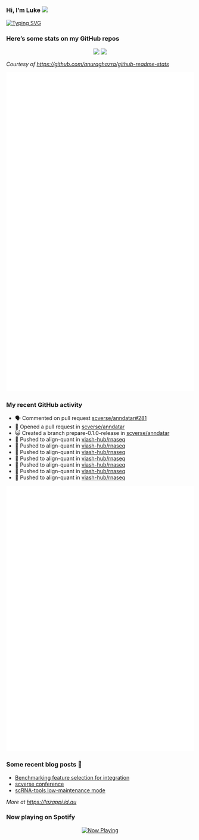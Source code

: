 
<!-- README.md is generated from README.Rmd. Please edit that file -->

### Hi, I’m Luke <img src="https://raw.githubusercontent.com/MartinHeinz/MartinHeinz/master/wave.gif" width="30px">

<!-- Customise this at https://readme-typing-svg.demolab.com -->

[![Typing
SVG](https://readme-typing-svg.demolab.com?font=Fira+Code&duration=3000&pause=200&color=9D24F7&center=true&random=true&width=435&lines=Data+scientist;Bioinformatician;Package+developer;Workflow+engineer)](https://git.io/typing-svg)

<!--
**lazappi/lazappi** is a ✨ _special_ ✨ repository because its `README.md` (this file) appears on your GitHub profile.
&#10;Here are some ideas to get you started:
&#10;- 🔭 I’m currently working on ...
- 🌱 I’m currently learning ...
- 👯 I’m looking to collaborate on ...
- 🤔 I’m looking for help with ...
- 💬 Ask me about ...
- 📫 How to reach me: ...
- 😄 Pronouns: ...
- ⚡ Fun fact: ...
-->

### Here’s some stats on my GitHub repos

<p align="center">
<img src="https://github-readme-stats.vercel.app/api?username=lazappi&count_private=true&show_icons=true&theme=buefy&hide_title=True">
<img src="https://github-readme-stats.vercel.app/api/top-langs/?username=lazappi&hide=html&theme=buefy&layout=compact">
</p>

*Courtesy of <https://github.com/anuraghazra/github-readme-stats>*

<p align="center" style="width:100%;">
<img src="https://github.com/lazappi/lazappi/raw/main/github-intro.svg">
</p>

### My recent GitHub activity

- 🗣 Commented on pull request
  [scverse/anndatar#281](https://github.com/scverse/anndatar#281)
- 🤔 Opened a pull request in
  [scverse/anndatar](https://github.com/scverse/anndatar)
- 😺 Created a branch prepare-0.1.0-release in
  [scverse/anndatar](https://github.com/scverse/anndatar)
- 📨 Pushed to align-quant in
  [viash-hub/rnaseq](https://github.com/viash-hub/rnaseq)
- 📨 Pushed to align-quant in
  [viash-hub/rnaseq](https://github.com/viash-hub/rnaseq)
- 📨 Pushed to align-quant in
  [viash-hub/rnaseq](https://github.com/viash-hub/rnaseq)
- 📨 Pushed to align-quant in
  [viash-hub/rnaseq](https://github.com/viash-hub/rnaseq)
- 📨 Pushed to align-quant in
  [viash-hub/rnaseq](https://github.com/viash-hub/rnaseq)
- 📨 Pushed to align-quant in
  [viash-hub/rnaseq](https://github.com/viash-hub/rnaseq)
- 📨 Pushed to align-quant in
  [viash-hub/rnaseq](https://github.com/viash-hub/rnaseq)

<p align="center" style="width:100%;">
<img src="https://github.com/lazappi/lazappi/raw/main/github-status.svg">
</p>

### Some recent blog posts 📝

- [Benchmarking feature selection for
  integration](https://lazappi.id.au/posts/2025-03-15-feature-selection-benchmark/)
- [scverse
  conference](https://lazappi.id.au/posts/2024-09-15-scverse-conference/)
- [scRNA-tools low-maintenance
  mode](https://lazappi.id.au/posts/2024-03-04-scRNAtools-low-maintenance/)

*More at <https://lazappi.id.au>*

### Now playing on Spotify

<p align="center">
<a href="https://now-playing-profile.lazappi.vercel.app/now-playing?open">
<img src="https://now-playing-profile.lazappi.vercel.app/now-playing" width="256" height="64" alt="Now Playing">
</a>
</p>
